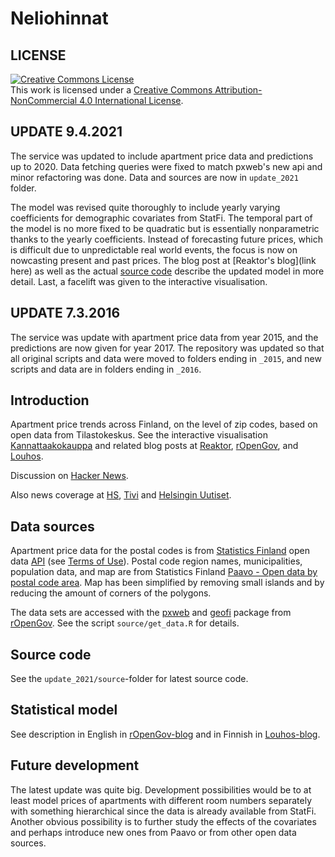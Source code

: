 Neliohinnat
===========

## LICENSE

<a rel="license" href="http://creativecommons.org/licenses/by-nc/4.0/"><img alt="Creative Commons License" style="border-width:0" src="https://i.creativecommons.org/l/by-nc/4.0/88x31.png" /></a><br />
This work is licensed under a <a rel="license" href="http://creativecommons.org/licenses/by-nc/4.0/">Creative Commons Attribution-NonCommercial 4.0 International License</a>.

## UPDATE 9.4.2021

The service was updated to include apartment price data and predictions up to 2020. Data fetching queries were fixed to match pxweb's new api and minor refactoring was done. Data and sources are now in `update_2021` folder.

The model was revised quite thoroughly to include yearly varying coefficients for demographic covariates from StatFi. The temporal part of the model is no more fixed to be quadratic but is essentially nonparametric thanks to the yearly coefficients. Instead of forecasting future prices, which is difficult due to unpredictable real world events, the focus is now on nowcasting present and past prices. The blog post at [Reaktor's blog](link here) as well as the actual [source code]() describe the updated model in more detail. Last, a facelift was given to the interactive visualisation.

## UPDATE 7.3.2016

The service was update with apartment price data from year 2015, and the predictions are now given for year 2017. The repository was updated so that all original scripts and data were moved to folders ending in `_2015`, and new scripts and data are in folders ending in `_2016`.

## Introduction

Apartment price trends across Finland, on the level of zip codes, based on open data from Tilastokeskus. See the interactive visualisation [Kannattaakokauppa](http://kannattaakokauppa.fi/#/) and related blog posts at [Reaktor](http://reaktor.com/blog/asuntojen-trendit-ja-miten-niista-tehdaan-luotettavia-ennusteita), [rOpenGov](http://ropengov.github.io/r/2015/06/11/apartment-prices/), and [Louhos](http://louhos.github.io/news/2015/05/07/asuntohintojen-muutokset/). 

Discussion on [Hacker News](https://news.ycombinator.com/item?id=9503580).

Also news coverage at [HS](http://www.hs.fi/kotimaa/a1430886950224), [Tivi](http://www.tivi.fi/Kaikki_uutiset/2015-05-07/Ryhtym%C3%A4ss%C3%A4-asuntokaupoille-Katso-miten-asuntosi-hinta-kehittyy-tulevaisuudessa-3221240.html) and [Helsingin Uutiset](http://www.helsinginuutiset.fi/artikkeli/284968-nain-paljon-asuntosi-maksaa-vuonna-2016-koko-suomen-kattava-ennustepalvelu-aloitti).

## Data sources

Apartment price data for the postal codes is from [Statistics Finland][statfi] open data [API][statfi-api] (see [Terms of Use][statfi-terms]). 
Postal code region names, municipalities, population data, and map are from Statistics Finland [Paavo - Open data by postal code area][paavo]. Map has been simplified by removing small islands and by reducing the amount of corners of the polygons.

The data sets are accessed with the [pxweb] and [geofi] package from [rOpenGov]. See the script `source/get_data.R` for details.

[statfi]: http://tilastokeskus.fi/meta/til/ashi.html
[statfi-api]: http://www.stat.fi/org/avoindata/api.html
[statfi-terms]: http://tilastokeskus.fi/org/lainsaadanto/yleiset_kayttoehdot_en.html
[paavo]: http://www.tilastokeskus.fi/tup/paavo/index_en.html
[pxweb]: https://github.com/ropengov/pxweb
[rOpenGov]: http://ropengov.github.io/
[geofi]: https://github.com/ropengov/geofi

## Source code

See the `update_2021/source`-folder for latest source code.


## Statistical model

See description in English in [rOpenGov-blog](http://ropengov.github.io/r/2015/06/11/apartment-prices/) and in Finnish in [Louhos-blog](http://louhos.github.io/news/2015/05/07/asuntohintojen-muutokset/).

## Future development

The latest update was quite big. Development possibilities would be to at least model prices of apartments with different room numbers separately with something hierarchical since the data is already available from StatFi. Another obvious possibility is to further study the effects of the covariates and perhaps introduce new ones from Paavo or from other open data sources.